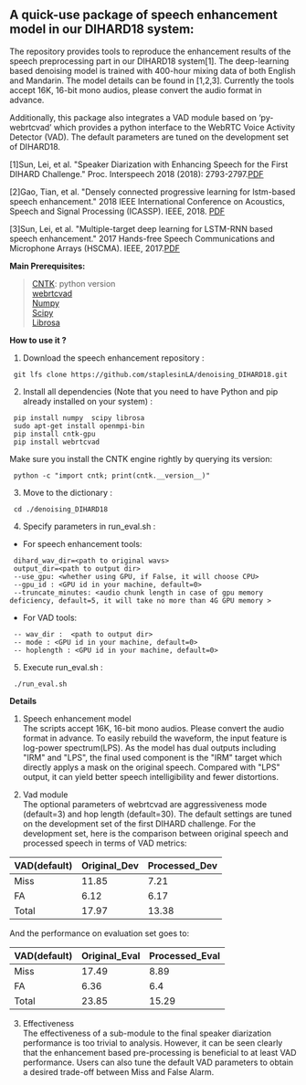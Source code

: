 A quick-use package of speech enhancement model in our DIHARD18 system:
----
The repository provides tools to reproduce the enhancement results of the speech preprocessing part in our DIHARD18 system[1]. The deep-learning based denoising model is trained with 400-hour mixing data of both English and Mandarin. The model details can be found in [1,2,3]. Currently the tools accept 16K, 16-bit mono audios, please convert the audio format in advance.

Additionally, this package also integrates a VAD module based on ‘py-webrtcvad’ which provides a python interface to the WebRTC Voice Activity Detector (VAD). The default parameters are tuned on the development set of DIHARD18.

[1]Sun, Lei, et al. "Speaker Diarization with Enhancing Speech for the First DIHARD Challenge." Proc. Interspeech 2018 (2018): 2793-2797.[PDF](http://home.ustc.edu.cn/~sunlei17/pdf/lei_IS2018.pdf)

[2]Gao, Tian, et al. "Densely connected progressive learning for lstm-based speech enhancement." 2018 IEEE International Conference on Acoustics, Speech and Signal Processing (ICASSP). IEEE, 2018. [PDF](https://ieeexplore.ieee.org/stamp/stamp.jsp?tp=&arnumber=8461861)

[3]Sun, Lei, et al. "Multiple-target deep learning for LSTM-RNN based speech enhancement." 2017 Hands-free Speech Communications and Microphone Arrays (HSCMA). IEEE, 2017.[PDF](http://home.ustc.edu.cn/~sunlei17/pdf/MULTIPLE-TARGET.pdf)


**Main Prerequisites:**<br>
>[CNTK](https://docs.microsoft.com/en-us/cognitive-toolkit/setup-linux-python?tabs=cntkpy26): python version<br> 
[webrtcvad](https://github.com/wiseman/py-webrtcvad)<br> 
[Numpy](https://github.com/numpy/numpy)<br> 
[Scipy](https://github.com/scipy/scipy)<br> 
[Librosa](https://github.com/librosa/librosa)<br> 
 
**How to use it ?**<br> 
1. Download the speech enhancement repository :
``````
 git lfs clone https://github.com/staplesinLA/denoising_DIHARD18.git
``````
2. Install all dependencies (Note that you need to have Python and pip already installed on your system) :
``````
 pip install numpy  scipy librosa
 sudo apt-get install openmpi-bin
 pip install cntk-gpu
 pip install webrtcvad
``````
   Make sure you install the CNTK engine rightly by querying its version:
``````
 python -c "import cntk; print(cntk.__version__)"
``````
3. Move to the dictionary :
``````
 cd ./denoising_DIHARD18
``````
4. Specify parameters in run_eval.sh :
  
* For speech enhancement tools:
``````   
 dihard_wav_dir=<path to original wavs> 
 output_dir=<path to output dir>
 --use_gpu: <whether using GPU, if False, it will choose CPU>
 --gpu_id : <GPU id in your machine, default=0>
 --truncate_minutes: <audio chunk length in case of gpu memory deficiency, default=5, it will take no more than 4G GPU memory >
``````
  
* For VAD tools:
``````
 -- wav_dir :  <path to output dir>
 -- mode : <GPU id in your machine, default=0>
 -- hoplength : <GPU id in your machine, default=0>
``````

5. Execute run_eval.sh :
``````   
 ./run_eval.sh
``````

**Details**<br> 
1. Speech enhancement model<br> 
The scripts accept 16K, 16-bit mono audios. Please convert the audio format in advance. To easily rebuild the waveform, the input feature is log-power spectrum(LPS). As the model has dual outputs including "IRM" and "LPS", the final used component is the "IRM" target which directly applys a mask on the original speech. Compared with "LPS" output, it can yield better speech intelligibility and fewer distortions.

2. Vad module<br> 
The optional parameters of webrtcvad are aggressiveness mode (default=3) and hop length (default=30). The default settings are tuned on the development set of the first DIHARD challenge. 
For the development set, here is the comparison between original speech and processed speech in terms of VAD metrics:

| VAD(default) | Original_Dev| Processed_Dev |
| ------ | ------ | ------ |
| Miss | 11.85 | 7.21 |
| FA | 6.12 | 6.17 |
| Total | 17.97| 13.38|

And the performance on evaluation set goes to:<br> 

| VAD(default) | Original_Eval | Processed_Eval |
| ------ | ------ | ------ |
| Miss | 17.49 | 8.89 |
| FA | 6.36 | 6.4|
| Total | 23.85| 15.29|


3. Effectiveness<br>
The effectiveness of a sub-module to the final speaker diarization performance is too trivial to analysis. However, it can be seen clearly that the enhancement based pre-processing is beneficial to at least VAD performance. Users can also tune the default VAD parameters to obtain a desired trade-off between Miss and False Alarm.

